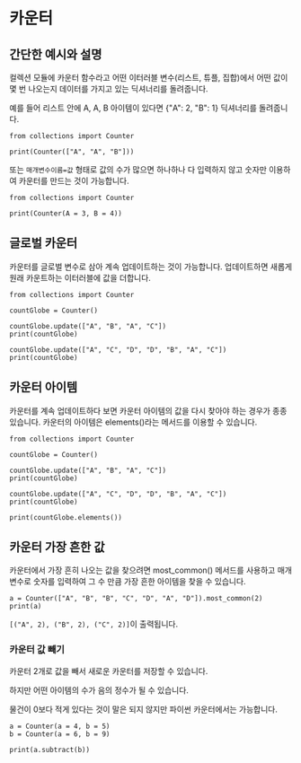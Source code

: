 # 카운터
## 간단한 예시와 설명
컬렉션 모듈에 카운터 함수라고 어떤 이터러블 변수(리스트, 튜플, 집합)에서 어떤 값이 몇 번 나오는지 데이터를 가지고 있는 딕셔너리를 돌려줍니다.

예를 들어 리스트 안에 A, A, B 아이템이 있다면 {"A": 2, "B": 1} 딕셔너리를 돌려줍니다.

```
from collections import Counter

print(Counter(["A", "A", "B"]))
```

또는 `매개변수이름=값` 형태로 값의 수가 많으면 하나하나 다 입력하지 않고 숫자만 이용하여 카운터를 만드는 것이 가능합니다.

```
from collections import Counter

print(Counter(A = 3, B = 4))
```

## 글로벌 카운터
카운터를 글로벌 변수로 삼아 계속 업데이트하는 것이 가능합니다. 업데이트하면 새롭게 원래 카운트하는 이터러블에 값을 더합니다.

```
from collections import Counter

countGlobe = Counter()

countGlobe.update(["A", "B", "A", "C"])
print(countGlobe)

countGlobe.update(["A", "C", "D", "D", "B", "A", "C"])
print(countGlobe)
```

## 카운터 아이템
카운터를 계속 업데이트하다 보면 카운터 아이템의 값을 다시 찾아야 하는 경우가 종종 있습니다. 카운터의 아이템은 elements()라는 메서드를 이용할 수 있습니다.

```
from collections import Counter

countGlobe = Counter()

countGlobe.update(["A", "B", "A", "C"])
print(countGlobe)

countGlobe.update(["A", "C", "D", "D", "B", "A", "C"])
print(countGlobe)

print(countGlobe.elements())
```

## 카운터 가장 흔한 값
카운터에서 가장 흔히 나오는 값을 찾으려면 most_common() 메서드를 사용하고 매개변수로 숫자를 입력하여 그 수 만큼 가장 흔한 아이템을 찾을 수 있습니다.

```
a = Counter(["A", "B", "B", "C", "D", "A", "D"]).most_common(2)
print(a)
```

`[("A", 2), ("B", 2), ("C", 2)]`이 출력됩니다.

### 카운터 값 빼기
카운터 2개로 값을 빼서 새로운 카운터를 저장할 수 있습니다.

하지만 어떤 아이템의 수가 음의 정수가 될 수 있습니다.

물건이 0보다 적게 있다는 것이 말은 되지 않지만 파이썬 카운터에서는 가능합니다.

```
a = Counter(a = 4, b = 5)
b = Counter(a = 6, b = 9)

print(a.subtract(b))
```

